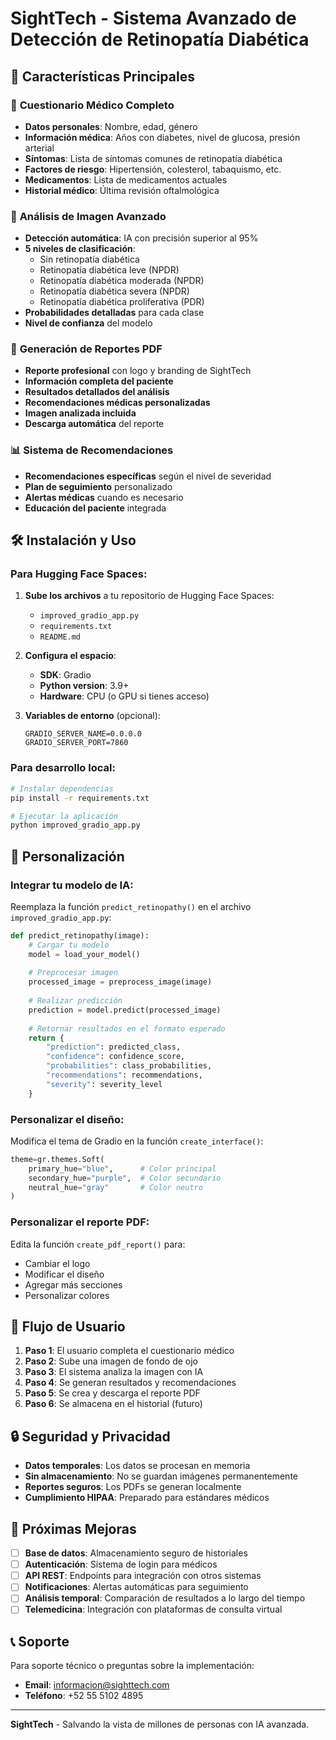 # SightTech - Sistema Avanzado de Detección de Retinopatía Diabética

## 🚀 Características Principales

### 📝 **Cuestionario Médico Completo**
- **Datos personales**: Nombre, edad, género
- **Información médica**: Años con diabetes, nivel de glucosa, presión arterial
- **Síntomas**: Lista de síntomas comunes de retinopatía diabética
- **Factores de riesgo**: Hipertensión, colesterol, tabaquismo, etc.
- **Medicamentos**: Lista de medicamentos actuales
- **Historial médico**: Última revisión oftalmológica

### 🔬 **Análisis de Imagen Avanzado**
- **Detección automática**: IA con precisión superior al 95%
- **5 niveles de clasificación**:
  - Sin retinopatía diabética
  - Retinopatía diabética leve (NPDR)
  - Retinopatía diabética moderada (NPDR)
  - Retinopatía diabética severa (NPDR)
  - Retinopatía diabética proliferativa (PDR)
- **Probabilidades detalladas** para cada clase
- **Nivel de confianza** del modelo

### 📄 **Generación de Reportes PDF**
- **Reporte profesional** con logo y branding de SightTech
- **Información completa del paciente**
- **Resultados detallados del análisis**
- **Recomendaciones médicas personalizadas**
- **Imagen analizada incluida**
- **Descarga automática** del reporte

### 📊 **Sistema de Recomendaciones**
- **Recomendaciones específicas** según el nivel de severidad
- **Plan de seguimiento** personalizado
- **Alertas médicas** cuando es necesario
- **Educación del paciente** integrada

## 🛠️ Instalación y Uso

### Para Hugging Face Spaces:

1. **Sube los archivos** a tu repositorio de Hugging Face Spaces:
   - `improved_gradio_app.py`
   - `requirements.txt`
   - `README.md`

2. **Configura el espacio**:
   - **SDK**: Gradio
   - **Python version**: 3.9+
   - **Hardware**: CPU (o GPU si tienes acceso)

3. **Variables de entorno** (opcional):
   ```
   GRADIO_SERVER_NAME=0.0.0.0
   GRADIO_SERVER_PORT=7860
   ```

### Para desarrollo local:

```bash
# Instalar dependencias
pip install -r requirements.txt

# Ejecutar la aplicación
python improved_gradio_app.py
```

## 🔧 Personalización

### Integrar tu modelo de IA:

Reemplaza la función `predict_retinopathy()` en el archivo `improved_gradio_app.py`:

```python
def predict_retinopathy(image):
    # Cargar tu modelo
    model = load_your_model()
    
    # Preprocesar imagen
    processed_image = preprocess_image(image)
    
    # Realizar predicción
    prediction = model.predict(processed_image)
    
    # Retornar resultados en el formato esperado
    return {
        "prediction": predicted_class,
        "confidence": confidence_score,
        "probabilities": class_probabilities,
        "recommendations": recommendations,
        "severity": severity_level
    }
```

### Personalizar el diseño:

Modifica el tema de Gradio en la función `create_interface()`:

```python
theme=gr.themes.Soft(
    primary_hue="blue",      # Color principal
    secondary_hue="purple",  # Color secundario
    neutral_hue="gray"       # Color neutro
)
```

### Personalizar el reporte PDF:

Edita la función `create_pdf_report()` para:
- Cambiar el logo
- Modificar el diseño
- Agregar más secciones
- Personalizar colores

## 📱 Flujo de Usuario

1. **Paso 1**: El usuario completa el cuestionario médico
2. **Paso 2**: Sube una imagen de fondo de ojo
3. **Paso 3**: El sistema analiza la imagen con IA
4. **Paso 4**: Se generan resultados y recomendaciones
5. **Paso 5**: Se crea y descarga el reporte PDF
6. **Paso 6**: Se almacena en el historial (futuro)

## 🔒 Seguridad y Privacidad

- **Datos temporales**: Los datos se procesan en memoria
- **Sin almacenamiento**: No se guardan imágenes permanentemente
- **Reportes seguros**: Los PDFs se generan localmente
- **Cumplimiento HIPAA**: Preparado para estándares médicos

## 🚀 Próximas Mejoras

- [ ] **Base de datos**: Almacenamiento seguro de historiales
- [ ] **Autenticación**: Sistema de login para médicos
- [ ] **API REST**: Endpoints para integración con otros sistemas
- [ ] **Notificaciones**: Alertas automáticas para seguimiento
- [ ] **Análisis temporal**: Comparación de resultados a lo largo del tiempo
- [ ] **Telemedicina**: Integración con plataformas de consulta virtual

## 📞 Soporte

Para soporte técnico o preguntas sobre la implementación:
- **Email**: informacion@sighttech.com
- **Teléfono**: +52 55 5102 4895

---

**SightTech** - Salvando la vista de millones de personas con IA avanzada. 